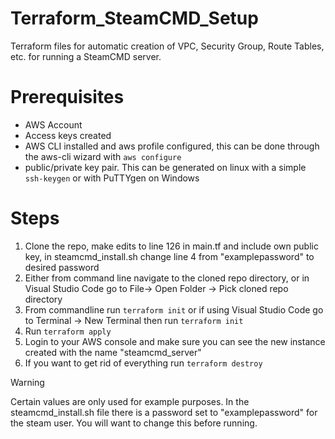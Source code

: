 # Terraform_SteamCMD_Setup
Terraform files for automatic creation of VPC, Security Group, Route Tables, etc. for running a SteamCMD server. 


# Prerequisites

- AWS Account
- Access keys created
- AWS CLI installed and aws profile configured, this can be done through the aws-cli wizard with `aws configure`
- public/private key pair. This can be generated on linux with a simple `ssh-keygen` or with PuTTYgen on Windows

# Steps

1. Clone the repo, make edits to line 126 in main.tf and include own public key, in steamcmd_install.sh change line 4 from "examplepassword" to desired password 
2. Either from command line navigate to the cloned repo directory, or in Visual Studio Code go to File-> Open Folder -> Pick cloned repo directory
3. From commandline run `terraform init` or if using Visual Studio Code go to Terminal -> New Terminal then run `terraform init`
4. Run `terraform apply`
5. Login to your AWS console and make sure you can see the new instance created with the name "steamcmd_server"
6. If you want to get rid of everything run `terraform destroy`


> [!WARNING]
> Certain values are only used for example purposes. In the steamcmd_install.sh file there is a password set to "examplepassword" for the steam user. You will want to change this before running.